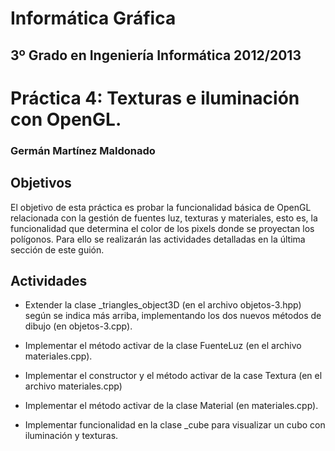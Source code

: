 Informática Gráfica
=========================================
3º Grado en Ingeniería Informática 2012/2013
--------------------------------------------


# Práctica 4: Texturas e iluminación con OpenGL.
### Germán Martínez Maldonado

## Objetivos

El objetivo de esta práctica es probar la funcionalidad básica de OpenGL relacionada con la gestión de fuentes luz, texturas y materiales, esto es, la funcionalidad que determina el color de los pixels donde se proyectan los polígonos. Para ello se realizarán las actividades detalladas en la última sección de este guión.


## Actividades

* Extender la clase _triangles_object3D (en el archivo objetos-3.hpp) según se indica más arriba, implementando los dos nuevos métodos de dibujo (en objetos-3.cpp).

* Implementar el método activar de la clase FuenteLuz (en el archivo materiales.cpp).

* Implementar el constructor y el método activar de la case Textura (en el archivo materiales.cpp)

* Implementar el método activar de la clase Material (en materiales.cpp).

* Implementar funcionalidad en la clase _cube para visualizar un cubo con iluminación y texturas.
